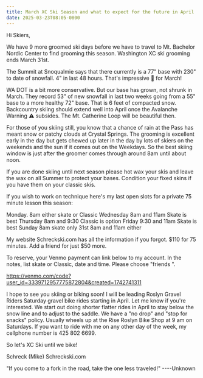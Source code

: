 ```yaml
---
title: March XC Ski Season and what to expect for the future in April
date: 2025-03-23T08:05-0800
---
```

Hi Skiers,

We have 9 more groomed ski days before we have to travel to Mt. Bachelor Nordic Center to find grooming this season.  Washington XC ski grooming ends March 31st. 

The Summit at Snoqualmie says that there currently is a 77" base with 230" to date of snowfall. 4" in last 48 hours. That's impressive 👏 for March!

WA DOT is a bit more conservative.  But our base has grown,  not shrunk in March. They record 53" of new snowfall in last two weeks going from a 55" base to a more healthy 72" base. That is 6 feet of compacted snow. Backcountry skiing should extend well into April once the Avalanche Warning ⚠️ subsides. The Mt. Catherine Loop will be beautiful then.

For those of you skiing still, you know that a chance of rain at the Pass has meant snow or patchy clouds at Crystal Springs. The grooming is excellent early in the day but gets chewed up later in the day by lots of skiers on the weekends and the sun if it comes out on the Weekdays. So the best skiing window is just after the groomer comes through around 8am until about noon.

If you are done skiing until next season please hot wax your skis and leave the wax on all Summer to protect your bases. Condition your fixed skins if you have them on your classic skis. 

If you wish to work on technique here's my last open slots for a private 75 minute lesson this season:

Monday. 8am either skate or Classic 
Wednesday 8am and 11am Skate is best
Thursday 8am and 9:30 Classic is option
Friday 9:30 and 11am Skate is best
Sunday 8am skate only
31st 8am and 11am either

My website Schreckski.com 
has all the information if you forgot. $110 for 75 minutes.  Add a friend for just $50 more.

To reserve, your Venmo payment can link below to my account.  In the notes, list skate or Classic, date and time. Please choose "friends ".

<https://venmo.com/code?user_id=3339712957775872804&created=1742741311>

I hope to see you skiing or biking soon! I will be leading Roslyn Gravel Riders Saturday gravel bike rides starting in April.  Let me know if you're interested.  We start out doing shorter flatter rides in April to stay below the snow line and to adjust to the saddle. We have a "no drop" and "stop for snacks" policy. Usually wheels up at the Rise Roslyn Bike Shop at 9 am on Saturdays.  If you want to ride with me on any other day of the week, my cellphone number is 425 802 6699. 

So let's XC Ski until we bike!

Schreck (Mike)
Schreckski.com

"If you come to a fork in the road, take the one less traveled!"
                     ----Unknown

